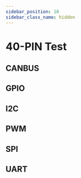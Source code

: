 ```yaml
---
sidebar_position: 10
sidebar_class_name: hidden
---
```


# 40-PIN Test

## CANBUS

## GPIO

## I2C

## PWM

## SPI

## UART
